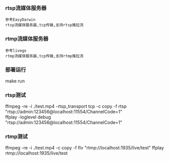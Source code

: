 ### rtsp流媒体服务器
    参考EasyDarwin
    rtsp流媒体服务器,tcp传输,支持rtsp推拉流

### rtmp流媒体服务器

```
参考livego
rtmp流媒体服务器,tcp传输,支持rtmp推拉流
```



### 部署运行

make run

### rtsp测试
ffmpeg -re -i ./test.mp4 -rtsp_transport tcp -c copy -f rtsp "rtsp://admin:123456@localhost:11554/ChannelCode=1"  
ffplay -loglevel debug "rtsp://admin:123456@localhost:11554/ChannelCode=1"

### rtmp测试

ffmpeg -re -i ./test.mp4 -c copy -f flv "rtmp://localhost:1935/live/test"
ffplay rtmp://localhost:1935/live/test


